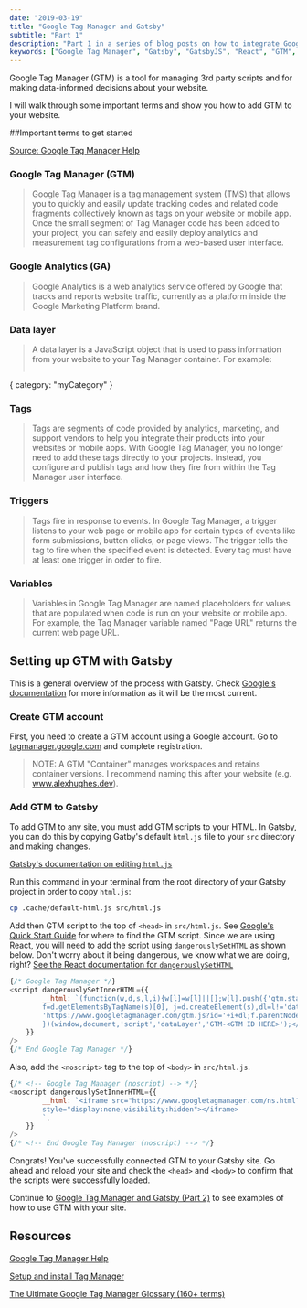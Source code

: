 ```yaml
---
date: "2019-03-19" 
title: "Google Tag Manager and Gatsby"
subtitle: "Part 1"
description: "Part 1 in a series of blog posts on how to integrate Google Tag Manager with GatsbyJS"
keywords: ["Google Tag Manager", "Gatsby", "GatsbyJS", "React", "GTM", "Google Analytics", "GA"]
---
```


Google Tag Manager (GTM) is a tool for managing 3rd party scripts and for making data-informed decisions about your website. 

I will walk through some important terms and show you how to add GTM to your website.

##Important terms to get started

[Source: Google Tag Manager Help](https://support.google.com/tagmanager#topic=3441530)

### Google Tag Manager (GTM)

> Google Tag Manager is a tag management system (TMS) that allows you to quickly and easily update tracking codes and related code fragments collectively known as tags on your website or mobile app. Once the small segment of Tag Manager code has been added to your project, you can safely and easily deploy analytics and measurement tag configurations from a web-based user interface.

### Google Analytics (GA)

> Google Analytics is a web analytics service offered by Google that tracks and reports website traffic, currently as a platform inside the Google Marketing Platform brand.

### Data layer

> A data layer is a JavaScript object that is used to pass information from your website to your Tag Manager container. For example:  
>```javascript
{ category: "myCategory" }

### Tags

> Tags are segments of code provided by analytics, marketing, and support vendors to help you integrate their products into your websites or mobile apps. With Google Tag Manager, you no longer need to add these tags directly to your projects. Instead, you configure and publish tags and how they fire from within the Tag Manager user interface.

### Triggers

> Tags fire in response to events. In Google Tag Manager, a trigger listens to your web page or mobile app for certain types of events like form submissions, button clicks, or page views. The trigger tells the tag to fire when the specified event is detected. Every tag must have at least one trigger in order to fire.

### Variables 

> Variables in Google Tag Manager are named placeholders for values that are populated when code is run on your website or mobile app. For example, the Tag Manager variable named "Page URL" returns the current web page URL.

## Setting up GTM with Gatsby

This is a general overview of the process with Gatsby. Check [Google's documentation](https://developers.google.com/tag-manager/quickstart) for more information as it will be the most current.

### Create GTM account

First, you need to create a GTM account using a Google account. Go to [tagmanager.google.com](https://tagmanager.google.com) and complete registration.

>NOTE: A GTM "Container" manages workspaces and retains container versions. I recommend naming this after your website (e.g. www.alexhughes.dev).

### Add GTM to Gatsby 

To add GTM to any site, you must add GTM scripts to your HTML. In Gatsby, you can do this by copying Gatby's default `html.js` file to your `src` directory and making changes.

[Gatsby's documentation on editing `html.js`](https://www.gatsbyjs.org/docs/custom-html/)

Run this command in your terminal from the root directory of your Gatsby project in order to copy `html.js`:
```bash
cp .cache/default-html.js src/html.js
```

Add then GTM script to the top of `<head>` in `src/html.js`. See [Google's Quick Start Guide](https://developers.google.com/tag-manager/quickstart) for where to find the GTM script. Since we are using React, you will need to add the script using `dangerouslySetHTML` as shown below. Don't worry about it being dangerous, we know what we are doing, right? [See the React documentation for `dangerouslySetHTML`](https://reactjs.org/docs/dom-elements.html#dangerouslysetinnerhtml)

```javascript
{/* Google Tag Manager */}
<script dangerouslySetInnerHTML={{
        __html: `(function(w,d,s,l,i){w[l]=w[l]||[];w[l].push({'gtm.start': new Date().getTime(),event:'gtm.js'});var
        f=d.getElementsByTagName(s)[0], j=d.createElement(s),dl=l!='dataLayer'?'&l='+l:'';j.async=true;j.src=
        'https://www.googletagmanager.com/gtm.js?id='+i+dl;f.parentNode.insertBefore(j,f);
        })(window,document,'script','dataLayer','GTM-<GTM ID HERE>');</script>`,
    }}
/>
{/* End Google Tag Manager */}
```
Also, add the `<noscript>` tag to the top of `<body>` in `src/html.js`.
```javascript
{/* <!-- Google Tag Manager (noscript) --> */}
<noscript dangerouslySetInnerHTML={{
        __html: `<iframe src="https://www.googletagmanager.com/ns.html?id=GTM-<GTM ID HERE>" height="0" width="0"
        style="display:none;visibility:hidden"></iframe>
        `,
    }}
/>
{/* <!-- End Google Tag Manager (noscript) --> */}
```

Congrats! You've successfully connected GTM to your Gatsby site. Go ahead and reload your site and check the `<head>` and `<body>` to confirm that the scripts were successfully loaded.

Continue to [Google Tag Manager and Gatsby (Part 2)](/blog/google-tag-manager-2) to see examples of how to use GTM with your site.

## Resources
[Google Tag Manager Help](https://support.google.com/tagmanager#topic=3441530)

[Setup and install Tag Manager](https://support.google.com/tagmanager/answer/6103696?hl=en)

[The Ultimate Google Tag Manager Glossary (160+ terms)](https://www.analyticsmania.com/post/google-tag-manager-glossary/)
